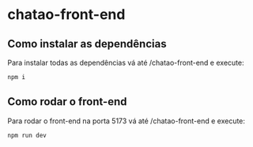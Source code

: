 # chatao-front-end

## Como instalar as dependências

Para instalar todas as dependências vá até /chatao-front-end e execute:

```bash
npm i
```

## Como rodar o front-end

Para rodar o front-end na porta 5173 vá até /chatao-front-end e execute:

```bash
npm run dev
```